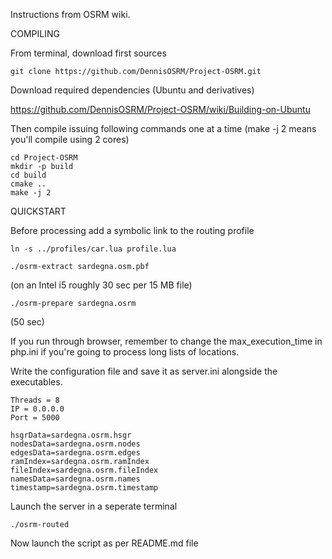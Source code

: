 Instructions from OSRM wiki.

COMPILING

From terminal, download first sources

```
git clone https://github.com/DennisOSRM/Project-OSRM.git
```

Download required dependencies (Ubuntu and derivatives)

https://github.com/DennisOSRM/Project-OSRM/wiki/Building-on-Ubuntu

Then compile issuing following commands one at a time (make -j 2 means you'll compile using 2 cores)

```
cd Project-OSRM
mkdir -p build
cd build
cmake ..
make -j 2
```


QUICKSTART

Before processing add a symbolic link to the routing profile

```
ln -s ../profiles/car.lua profile.lua
```

```
./osrm-extract sardegna.osm.pbf
```
(on an Intel i5 roughly 30 sec per 15 MB file)

```
./osrm-prepare sardegna.osrm
```
(50 sec)

If you run through browser, remember to change the max_execution_time in php.ini if you're going to process long lists of locations.

Write the configuration file and save it as server.ini alongside the executables.

```
Threads = 8
IP = 0.0.0.0
Port = 5000

hsgrData=sardegna.osrm.hsgr
nodesData=sardegna.osrm.nodes
edgesData=sardegna.osrm.edges
ramIndex=sardegna.osrm.ramIndex
fileIndex=sardegna.osrm.fileIndex
namesData=sardegna.osrm.names
timestamp=sardegna.osrm.timestamp
```

Launch the server in a seperate terminal 

```
./osrm-routed
```

Now launch the script as per README.md file
